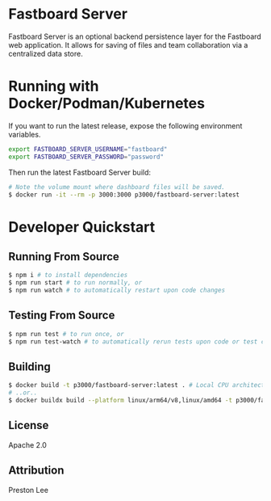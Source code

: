 # Fastboard Server

Fastboard Server is an optional backend persistence layer for the Fastboard web application. It allows for saving of files and team collaboration via a centralized data store.

# Running with Docker/Podman/Kubernetes

If you want to run the latest release, expose the following environment variables.

```sh
export FASTBOARD_SERVER_USERNAME="fastboard"
export FASTBOARD_SERVER_PASSWORD="password"
```

Then run the latest Fastboard Server build:

```sh
# Note the volume mount where dashboard files will be saved.
$ docker run -it --rm -p 3000:3000 p3000/fastboard-server:latest
```

# Developer Quickstart

## Running From Source

```sh
$ npm i # to install dependencies
$ npm run start # to run normally, or
$ npm run watch # to automatically restart upon code changes
```

## Testing From Source

```sh
$ npm run test # to run once, or
$ npm run test-watch # to automatically rerun tests upon code or test changes
```


## Building

```sh
$ docker build -t p3000/fastboard-server:latest . # Local CPU architecture only
# ..or..
$ docker buildx build --platform linux/arm64/v8,linux/amd64 -t p3000/fastboard-server:latest . --push # Multi-architecture
```

## License

Apache 2.0

## Attribution

Preston Lee
